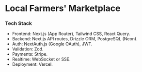 # Local Farmers' Marketplace

### Tech Stack
- Frontend: Next.js (App Router), Tailwind CSS, React Query.
- Backend: Next.js API routes, Drizzle ORM, PostgreSQL (Neon).
- Auth: NextAuth.js (Google OAuth), JWT.
- Validation: Zod.
- Payments: Stripe.
- Realtime: WebSocket or SSE.
- Deployment: Vercel.



